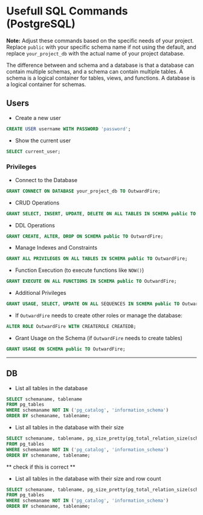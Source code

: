 # Usefull SQL Commands (PostgreSQL)

**Note:** Adjust these commands based on the specific needs of your project. Replace `public` with your specific schema name if not using the default, and replace `your_project_db` with the actual name of your project database.

The difference between and schema and a database is that a database can contain multiple schemas, and a schema can contain multiple tables. A schema is a logical container for tables, views, and functions. A database is a logical container for schemas.


## Users
- Create a new user
```sql
CREATE USER username WITH PASSWORD 'password';
```
- Show the current user
```sql
SELECT current_user;
```

### Privileges

- Connect to the Database
```sql
GRANT CONNECT ON DATABASE your_project_db TO OutwardFire;
```

- CRUD Operations
```sql
GRANT SELECT, INSERT, UPDATE, DELETE ON ALL TABLES IN SCHEMA public TO OutwardFire;
```

- DDL Operations
```sql
GRANT CREATE, ALTER, DROP ON SCHEMA public TO OutwardFire;
```
- Manage Indexes and Constraints
```sql
GRANT ALL PRIVILEGES ON ALL TABLES IN SCHEMA public TO OutwardFire;
```
- Function Execution (to execute functions like `NOW()`)
```sql
GRANT EXECUTE ON ALL FUNCTIONS IN SCHEMA public TO OutwardFire;
```
- Additional Privileges
```sql
GRANT USAGE, SELECT, UPDATE ON ALL SEQUENCES IN SCHEMA public TO OutwardFire;
```
- If `OutwardFire` needs to create other roles or manage the database:
```sql
ALTER ROLE OutwardFire WITH CREATEROLE CREATEDB;
```
- Grant Usage on the Schema (if `OutwardFire` needs to create tables)
```sql
GRANT USAGE ON SCHEMA public TO OutwardFire;
```

----

## DB

- List all tables in the database
```sql
SELECT schemaname, tablename
FROM pg_tables
WHERE schemaname NOT IN ('pg_catalog', 'information_schema')
ORDER BY schemaname, tablename;
```

- List all tables in the database with their size
```sql
SELECT schemaname, tablename, pg_size_pretty(pg_total_relation_size(schemaname || '.' || tablename)) AS size
FROM pg_tables
WHERE schemaname NOT IN ('pg_catalog', 'information_schema')
ORDER BY schemaname, tablename;
```


** check if this is correct **
- List all tables in the database with their size and row count
```sql
SELECT schemaname, tablename, pg_size_pretty(pg_total_relation_size(schemaname || '.' || tablename)) AS size, pg_total_relation_size(schemaname || '.' || tablename) AS size_bytes, pg_total_relation_size(schemaname || '.' || tablename) / pg_relation_size(schemaname || '.' || tablename) AS row_count
FROM pg_tables
WHERE schemaname NOT IN ('pg_catalog', 'information_schema')
ORDER BY schemaname, tablename;
```
